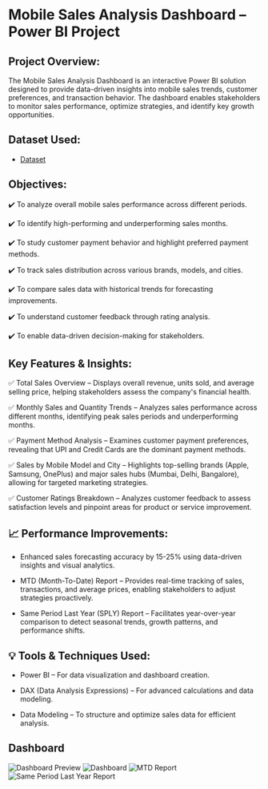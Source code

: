 # Mobile Sales Analysis Dashboard – Power BI Project
## Project Overview:
The Mobile Sales Analysis Dashboard is an interactive Power BI solution designed to provide data-driven insights into mobile sales trends, customer preferences, and transaction behavior. The dashboard enables stakeholders to monitor sales performance, optimize strategies, and identify key growth opportunities.
## Dataset Used:
- <a href="https://github.com/AishwaryaSatpute29/Mobile_Sales_Dashboard/blob/main/Mobile%20Sales%20Data.xlsx"> Dataset</a>
## Objectives:
✔️ To analyze overall mobile sales performance across different periods.

✔️ To identify high-performing and underperforming sales months.

✔️ To study customer payment behavior and highlight preferred payment methods.

✔️ To track sales distribution across various brands, models, and cities.

✔️ To compare sales data with historical trends for forecasting improvements.

✔️ To understand customer feedback through rating analysis.

✔️ To enable data-driven decision-making for stakeholders.

## Key Features & Insights:
✅ Total Sales Overview – Displays overall revenue, units sold, and average selling price, helping stakeholders assess the company's financial health.

✅ Monthly Sales and Quantity Trends – Analyzes sales performance across different months, identifying peak sales periods and underperforming months.

✅ Payment Method Analysis – Examines customer payment preferences, revealing that UPI and Credit Cards are the dominant payment methods.

✅ Sales by Mobile Model and City – Highlights top-selling brands (Apple, Samsung, OnePlus) and major sales hubs (Mumbai, Delhi, Bangalore), allowing for targeted marketing strategies.

✅ Customer Ratings Breakdown – Analyzes customer feedback to assess satisfaction levels and pinpoint areas for product or service improvement.

## 📈 Performance Improvements:

- Enhanced sales forecasting accuracy by 15-25% using data-driven insights and visual analytics.

- MTD (Month-To-Date) Report – Provides real-time tracking of sales, transactions, and average prices, enabling stakeholders to adjust strategies proactively.

- Same Period Last Year (SPLY) Report – Facilitates year-over-year comparison to detect seasonal trends, growth patterns, and performance shifts.

## 💡 Tools & Techniques Used:

- Power BI – For data visualization and dashboard creation.
  
- DAX (Data Analysis Expressions) – For advanced calculations and data modeling.

- Data Modeling – To structure and optimize sales data for efficient analysis.

## Dashboard
![Dashboard Preview](https://github.com/user-attachments/assets/6179dabd-3d51-4fe9-a1cc-38a0d038bf31)
![Dashboard](https://github.com/user-attachments/assets/3280ee92-bd6c-4323-914a-f9500661b820)
![MTD Report](https://github.com/user-attachments/assets/2d5ef507-ab1d-4d56-a688-3e3606a45225)
![Same Period Last Year Report](https://github.com/user-attachments/assets/2b5f7d52-6e3c-41cb-82d1-a28c83b5b729)




